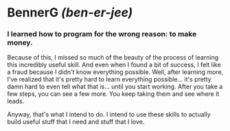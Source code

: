 # BennerG _(ben-er-jee)_

### I learned how to program for the wrong reason: to make money.

Because of this, I missed so much of the beauty of the process of learning this incredibly useful skill. And even when I found a bit of success, I felt like a fraud because I didn't know everything possible. Well, after learning more, I've realized that it's pretty hard to learn everything possible... it's pretty damn hard to even tell what that is... until you start working. After you take a few steps, you can see a few more. You keep taking them and see where it leads.

Anyway, that's what I intend to do. I intend to use these skills to actually build useful stuff that I need and stuff that I love.